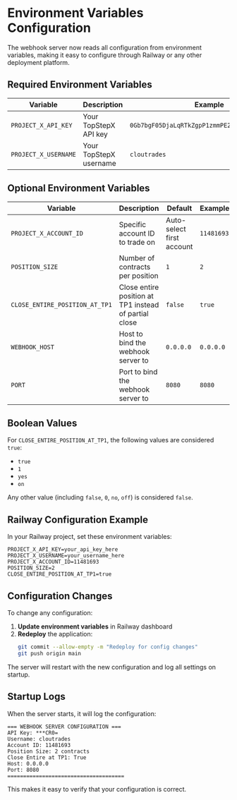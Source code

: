 # Environment Variables Configuration

The webhook server now reads all configuration from environment variables, making it easy to configure through Railway or any other deployment platform.

## Required Environment Variables

| Variable | Description | Example |
|----------|-------------|---------|
| `PROJECT_X_API_KEY` | Your TopStepX API key | `0Gb7bgF05DjaLqRTkZgpP1zmmPE20Vr5gCZay9TpCR0=` |
| `PROJECT_X_USERNAME` | Your TopStepX username | `cloutrades` |

## Optional Environment Variables

| Variable | Description | Default | Example |
|----------|-------------|---------|---------|
| `PROJECT_X_ACCOUNT_ID` | Specific account ID to trade on | Auto-select first account | `11481693` |
| `POSITION_SIZE` | Number of contracts per position | `1` | `2` |
| `CLOSE_ENTIRE_POSITION_AT_TP1` | Close entire position at TP1 instead of partial close | `false` | `true` |
| `WEBHOOK_HOST` | Host to bind the webhook server to | `0.0.0.0` | `0.0.0.0` |
| `PORT` | Port to bind the webhook server to | `8080` | `8080` |

## Boolean Values

For `CLOSE_ENTIRE_POSITION_AT_TP1`, the following values are considered `true`:
- `true`
- `1` 
- `yes`
- `on`

Any other value (including `false`, `0`, `no`, `off`) is considered `false`.

## Railway Configuration Example

In your Railway project, set these environment variables:

```
PROJECT_X_API_KEY=your_api_key_here
PROJECT_X_USERNAME=your_username_here
PROJECT_X_ACCOUNT_ID=11481693
POSITION_SIZE=2
CLOSE_ENTIRE_POSITION_AT_TP1=true
```

## Configuration Changes

To change any configuration:

1. **Update environment variables** in Railway dashboard
2. **Redeploy** the application:
   ```bash
   git commit --allow-empty -m "Redeploy for config changes"
   git push origin main
   ```

The server will restart with the new configuration and log all settings on startup.

## Startup Logs

When the server starts, it will log the configuration:

```
=== WEBHOOK SERVER CONFIGURATION ===
API Key: ***CR0=
Username: cloutrades
Account ID: 11481693
Position Size: 2 contracts
Close Entire at TP1: True
Host: 0.0.0.0
Port: 8080
=====================================
```

This makes it easy to verify that your configuration is correct.
